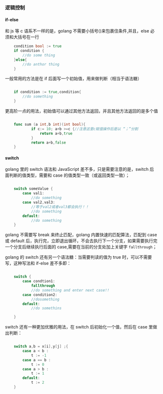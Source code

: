 ### 逻辑控制

#### if-else

和 js 等 c 语系不一样的是，golang 不需要小括号()来包裹住条件,并且，else 必须和大括号在一行

```go
    condition bool := true
    if condition {
        //do some thing
    }else{
        //do anthor thing
    }

```

一般常用的方法是在 if 后面写一个初始值，用来做判断（相当于语法糖）

```go

    if condition := true,condition{
        //do something
    }

```

更高阶一点的用法，初始值可以通过其他方法返回，并且其他方法返回的是多个值

```go

    func sum (a int,b int)(int bool){
            if c:= 10; a+b >=c {//注意这里c赋值操作后是以 “；”分割
                return a+b,true
            }
            return a+b,false
    }


```

#### switch

golang 里的 switch 语法和 JavaScript 差不多，只是需要注意的是，switch 后面判断的值类型，需要和 case 的值类型一致（或返回类型一致）；

```go

    switch someValue {
        case val1:
            //do something
        case val2,val3:
            //等于val2或者val3都会执行！！
            //do something
        default:
            //do something
    }

```

golang 不需要写 break 来终止匹配，golang 内置快速的匹配算法，匹配到 case 或 default 后，执行完，立即退出循环，不会去执行下一个分支，如果需要执行完一个分支后继续执行后面的 case,需要在当前的分支处加上关键字 `fallthrough`；

golang 的 switch 还有另一个语法糖：当需要判读的值为 true 时，可以不需要写，这种写法和 if-else 差不多即：

```go

    switch {
        case condtion1:
            fallthrough
            //do something and enter next case!!
        case condition2:
            //dosomething
        default:
            //do somethins

    }


```

switch 还有一种更加优雅的用法，在 switch 后初始化一个值，然后在 case 里做出判断：

```go

    switch a,b = x[i],y[j] ;{
        case a < b :
            t := -1
        case a == b :
            t := 0
        case a > b :
            t := 1
        default:
            t := 2
    }

```
